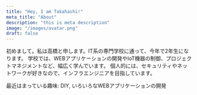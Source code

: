 ```yaml
---
title: "Hey, I am Takahashi!"
meta_title: "About"
description: "this is meta description"
image: "/images/avatar.png"
draft: false
---
```


初めまして。私は高橋と申します。IT系の専門学校に通って、今年で2年生になります。
学校では、WEBアプリケーションの開発やIoT機器の制御、プロジェクトマネジメントなど、幅広く学んでいます。
個人的には、セキュリティやネットワークが好きなので、インフラエンジニアを目指しています。

最近はまっている趣味:
DIY, いろいろなWEBアプリケーションの開発
